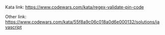 Kata link: https://www.codewars.com/kata/regex-validate-pin-code

Other link: https://www.codewars.com/kata/55f8a9c06c018a0d6e000132/solutions/javascript
